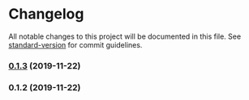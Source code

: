 # Changelog

All notable changes to this project will be documented in this file. See [standard-version](https://github.com/conventional-changelog/standard-version) for commit guidelines.

### [0.1.3](https://github.com/darylwalsh/amplify-cypress-next-graphql/compare/v0.1.2...v0.1.3) (2019-11-22)

### 0.1.2 (2019-11-22)
